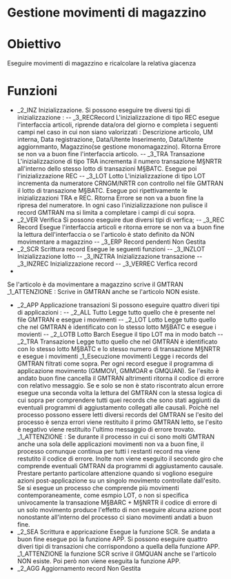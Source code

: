 # Gestione movimenti di magazzino
# Obiettivo
Eseguire movimenti di magazzino e ricalcolare la relativa giacenza
# Funzioni

- _2_INZ Inizializzazione. Si possono eseguire tre diversi tipi di inizializzazione : 
-- _3_RECRecord
L'inizializzazione di tipo REC esegue l'interfaccia articoli, riprende data/ora del giorno e completa i seguenti campi nel caso in cui non siano valorizzati :  Descrizione articolo, UM interna, Data registrazione, Data/Utente Inserimento, Data/Utente aggiornmanto, Magazzino(se gestione monomagazzino).
Ritorna Errore se non va a buon fine l'interfaccia articolo.
-- _3_TRA Transazione
L'inizializzazione di tipo TRA incrementa il numero transazione M§NRTR all'interno dello stesso lotto di transazioni M§BATC. Esegue poi l'inizializzazione REC
-- _3_LOT Lotto
L'inizializzazione di tipo LOT incrementa da numeratore CRNGM/NRTR con controllo nel file GMTRAN il lotto di transazione M§BATC. Esegue poi ripettivamente le inizializzazioni TRA e REC.
Ritorna Errore se non va a buon fine la ripresa del numeratore.
In ogni caso l'inizializzazione non pulisce il record GMTRAN ma si limita a completare i campi di cui sopra.
- _2_VER Verifica
  Si possono eseguire due diversi tipi di verfica;
-- _3_REC Record
Esegue l'interfaccia articoli e ritorna errore se non va a buon fine la lettura dell'interfaccia o se l'articolo è stato definito da NON movimentare a magazzino
-- _3_ERP Record pendenti
Non Gestita
- _2_SCR Scrittura record
Esegue le seguenti funzioni
-- _3_INZLOT  Inizializzazione lotto
-- _3_INZTRA  Inizializzazione transazione
-- _3_INZREC  Inizializzazione record
-- _3_VERREC Verfica record
-
Se l'articolo è da movimentare a magazzino scrive il GMTRAN _1_ATTENZIONE :  Scrive in GMTRAN anche se l'articolo NON esiste.
- _2_APP Applicazione transazioni
  Si possono eseguire quattro diveri tipi di applicazioni : 
-- _2_ALL Tutto
    Legge tutto quello che è presente nel file GMTRAN e esegue i movimenti
-- _2_LOT Lotto
Legge tutto quello che nel GMTRAN è identificato con lo stesso lotto M§BATC e esegue i movienti
-- _2_LOTB Lotto Barch
Esegue il tipo LOT ma in modo batch
-- _2_TRA Transazione
Legge tutto quello che nel GMTRAN è identificato con lo stesso lotto M§BATC e lo stesso numero di transazione M§NRTR e esegue i movimenti
_1_Esecuzione movimenti
Legge i records del GMTRAN filtrati come sopra. Per ogni record esegue il programma di applicazione movimento (GMMOVI, GMMOAR e GMQUAN). Se l'esito è andato buon fine cancella il GMTRAN altrimenti ritorna il codice di errore con relativo messaggio. Se e solo se non è stato riscontrato alcun errore esegue una seconda volta la lettura del GMTRAN con la stessa logica di cui sopra per comprendere tutti quei records che sono stati aggiunti da eventuali programmi di aggiustamento collegati alle causali. Poichè nel processo possono essere letti diversi records del GMTRAN se l'esito del processo è senza errori viene restituito il primo GMTRAN letto, se l'esito è negativo viene restituito l'ultimo messaggio di errore trovato.
_1_ATTENZIONE :  Se durante il processo in cui ci sono molti GMTRAN anche una sola delle applicazioni movimenti non va a buon fine, il processo comunque continua per tutti i restanti record ma viene restutito il codice di errore. Inolte non viene eseguito il secondo giro che comprende eventuali GMTRAN da programmi di aggiustamento causale.
Prestare pertanto particolare attenzione quando si vogliono eseguire azioni post-applicazione su un singolo movimento controllate dall'esito.  Se si esegue un processo che comprende più movimenti contemporaneamente, come esmpio LOT, o non si specifica univocamente la transazione M§BARC + M§NRTR il codice di errore di un solo movimento produce l'effetto di non eseguire alcuna azione post nonostante all'interno del processo ci siano movimenti andati a buon fine.
- _2_SEA Scrittura e appricazione
Esegue la funzione SCR.  Se andata a buon fine esegue poi la funzione APP. Si possono eseguire quattro diveri tipi di transazioni che corrispondono a quella della funzione APP.
_1_ATTENZIONE la funzione SCR scrive il GMQUAN anche se l'articolo NON esiste. Poi però non viene eseguita la funzione APP.
- _2_AGG Aggiornamento record
Non Gestita

